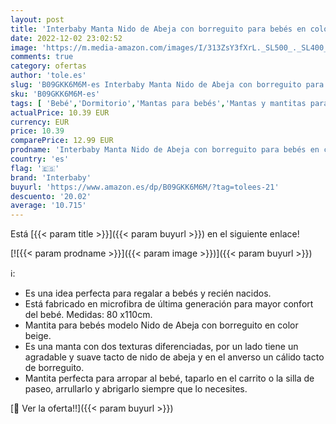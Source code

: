 ```yaml
---
layout: post
title: 'Interbaby Manta Nido de Abeja con borreguito para bebés en color beige'
date: 2022-12-02 23:02:52
image: 'https://m.media-amazon.com/images/I/313ZsY3fXrL._SL500_._SL400_.jpg'
comments: true
category: ofertas
author: 'tole.es'
slug: 'B09GKK6M6M-es Interbaby Manta Nido de Abeja con borreguito para bebés en...'
sku: 'B09GKK6M6M-es'
tags: [ 'Bebé','Dormitorio','Mantas para bebés','Mantas y mantitas para bebés','Mantitas de arrullo para capazos','Ropa de cama','bebés','interbaby','🇪🇸', ]
actualPrice: 10.39 EUR
currency: EUR
price: 10.39
comparePrice: 12.99 EUR
prodname: 'Interbaby Manta Nido de Abeja con borreguito para bebés en color beige'
country: 'es'
flag: '🇪🇸'
brand: 'Interbaby'
buyurl: 'https://www.amazon.es/dp/B09GKK6M6M/?tag=tolees-21'
descuento: '20.02'
average: '10.715'
---
```


Está [{{< param title >}}]({{< param buyurl >}}) en el siguiente enlace!

[![{{< param prodname >}}]({{< param image >}})]({{< param buyurl >}})

ℹ️:

- Es una idea perfecta para regalar a bebés y recién nacidos.
- Está fabricado en microfibra de última generación para mayor confort del bebé. Medidas: 80 x110cm.
- Mantita para bebés modelo Nido de Abeja con borreguito en color beige.
- Es una manta con dos texturas diferenciadas, por un lado tiene un agradable y suave tacto de nido de abeja y en el anverso un cálido tacto de borreguito.
- Mantita perfecta para arropar al bebé, taparlo en el carrito o la silla de paseo, arrullarlo y abrigarlo siempre que lo necesites.

[🛒 Ver la oferta!!]({{< param buyurl >}})

